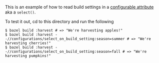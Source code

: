 This is an example of how to read build settings in a [configurable attribute](https://docs.bazel.build/versions/master/configurable-attributes.html) aka a `select()`. 

To test it out, cd to this directory and run the following
```
$ bazel build :harvest # => "We're harvesting apples!"
$ bazel build :harvest --//configurations/select_on_build_setting:season=summer # => "We're harvesting cherries!"
$ bazel build :harvest --//configurations/select_on_build_setting:season=fall # => "We're harvesting pumpkins!"
```
